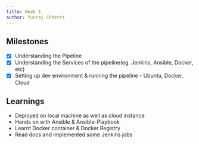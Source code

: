 ```yaml
---
title: Week 1
author: Yuvraj Chhetri   
---
```


## Milestones
- [x] Understanding the Pipeline
- [x] Understanding the Services of the pipeline(eg. Jenkins, Ansible, Docker, etc)
- [x] Setting up dev environment & running the pipeline - Ubuntu, Docker, Cloud

## Learnings
- Deployed on local machine as well as cloud instance
- Hands on with Ansible & Ansible-Playbook
- Learnt Docker container & Docker Registry
- Read docs and implemented some Jenkins jobs